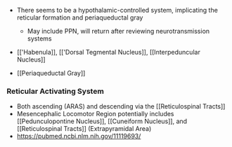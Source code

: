 - There seems to be a hypothalamic-controlled system, implicating the reticular formation and periaqueductal gray
	- May include PPN, will return after reviewing neurotransmission systems

- [['Habenula]], [['Dorsal Tegmental Nucleus]], [[Interpeduncular Nucleus]]
- [[Periaqueductal Gray]]
### Reticular Activating System
- Both ascending (ARAS) and descending via the [[Reticulospinal Tracts]]
- Mesencephalic Locomotor Region potentially includes [[Pedunculopontine Nucleus]], [[Cuneiform Nucleus]], and [[Reticulospinal Tracts]] (Extrapyramidal Area)
- https://pubmed.ncbi.nlm.nih.gov/11119693/ 